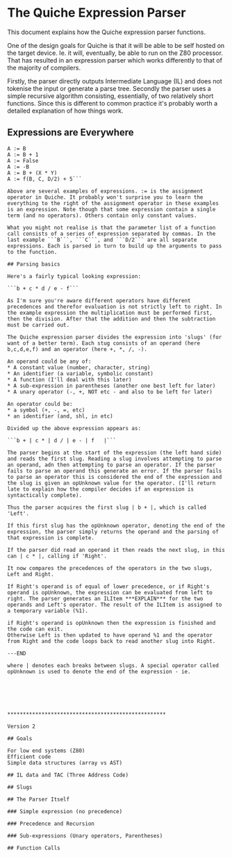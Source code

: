 # The Quiche Expression Parser

This document explains how the Quiche expression parser functions.

One of the design goals for Quiche is that it will be able to be self hosted on the target device. Ie. it will, eventually, be able to run on the Z80 processor. That has resulted in an expression parser which works differently to that of the majority of compilers.

Firstly, the parser directly outputs Intermediate Language (IL) and does not tokenise the input or generate a parse tree. Secondly the parser uses a simple recursive algorithm consisting, essentially, of two relatively short functions. Since this is different to common practice it's probably worth a detailed explanation of how things work.

## Expressions are Everywhere

```A := 1
A := B
A := B + 1
A := False
A := -B
A := B + (X * Y)
A := f(B, C, D/2) + 5```

Above are several examples of expressions. := is the assignment operator in Quiche. It probably won't surprise you to learn the everything to the right of the assignment operator in these examples is an expression. Note though that some expression contain a single term (and no operators). Others contain only constant values.

What you might not realise is that the parameter list of a function call consists of a series of expression separated by commas. In the last example ```B```, ```C```, and ```D/2``` are all separate expressions. Each is parsed in turn to build up the arguments to pass to the function.

## Parsing basics

Here's a fairly typical looking expression:

```b + c * d / e - f```

As I'm sure you're aware different operators have different precedences and therefor evaluation is not strictly left to right. In the example expression the multiplication must be performed first, then the division. After that the addition and then the subtraction must be carried out.

The Quiche expression parser divides the expression into 'slugs' (for want of a better term). Each stug consists of an operand (here b,c,d,e,f) and an operator (here +, *, /, -). 

An operand could be any of:
* A constant value (number, character, string)
* An identifier (a variable, symbolic constant)
* A function (I'll deal with this later)
* A sub-expression in parentheses (another one best left for later)
* A unary operator (-, +, NOT etc - and also to be left for later)

An operator could be:
* a symbol (+, -, =, etc)
* an identifier (and, shl, in etc)

Divided up the above expression appears as:

```b + | c * | d / | e - | f   |```

The parser begins at the start of the expression (the left hand side) and reads the first slug. Reading a slug involves attempting to parse an operand, adn then attempting to parse an operator. If the parser fails to parse an operand this generate an error. If the parser fails to parse an operator this is considered the end of the expression and the slug is given an opUnknown value for the operator. (I'll return late to explain how the compiler decides if an expression is syntactically complete).

Thus the parser acquires the first slug | b + |, which is called 'Left'.

If this first slug has the opUnknown operator, denoting the end of the expression, the parser simply returns the operand and the parsing of that expression is complete.

If the parser did read an operand it then reads the next slug, in this can | c * |, calling if 'Right'.

It now compares the precedences of the operators in the two slugs, Left and Right.

If Right's operand is of equal of lower precedence, or if Right's operand is opUnknown, the expression can be evaluated from left to right. The parser generates an ILItem ***EXPLAIN*** for the two operands and Left's operator. The result of the ILItem is assigned to a temporary variable (%1).

if Right's operand is opUnknown then the expression is finished and the code can exit.
Otherwise Left is then updated to have operand %1 and the operator from Right and the code loops back to read another slug into Right.

---END

where | denotes each breaks between slugs. A special operator called opUnknown is used to denote the end of the expression - ie. 






***************************************************

Version 2

## Goals

For low end systems (Z80)
Efficient code
Simple data structures (array vs AST)

## IL data and TAC (Three Address Code)

## Slugs

## The Parser Itself

### Simple expression (no precedence)

### Precedence and Recursion

### Sub-expressions (Unary operators, Parentheses)

## Function Calls